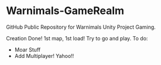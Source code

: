 Warnimals-GameRealm
===================
GitHub Public Repository for Warnimals Unity Project Gaming.

Creation Done! 1st map, 1st load!
Try to go and play.
To do:
* Moar Stuff
* Add Multiplayer!
Yahoo!!

